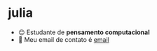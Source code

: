 # julia
- :pensive: Estudante de **pensamento computacional**
- :speech_balloon: Meu email de contato é [email](julia.strassacapa.campos@escola.pr.gov.br) 
